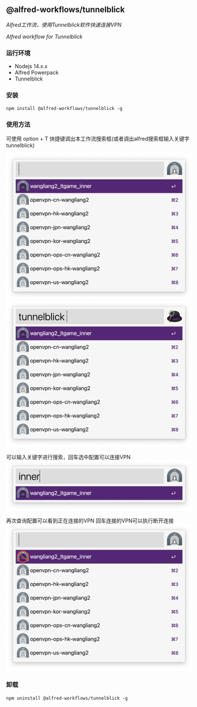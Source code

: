 ## @alfred-workflows/tunnelblick

*Alfred工作流，使用Tunnelblick软件快速连接VPN*

*Alfred workflow for Tunnelblick*


### 运行环境

* Nodejs 14.x.x
* Alfred Powerpack
* Tunnelblick

### 安装

```
npm install @alfred-workflows/tunnelblick -g
```

### 使用方法

可使用 option + T 快捷键调出本工作流搜索框(或者调出alfred搜索框输入关键字 tunnelblick)

![](./docs/tunnelblick.png)
![](./docs/tunnelblick2.png)

可以输入关键字进行搜索，回车选中配置可以连接VPN
![](./docs/tunnelblick3.png)

再次查询配置可以看到正在连接的VPN 回车连接的VPN可以执行断开连接
![](./docs/tunnelblick4.png)

### 卸载

```
npm uninstall @alfred-workflows/tunnelblick -g
```

